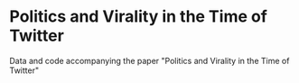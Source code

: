# Politics and Virality in the Time of Twitter
Data and code accompanying the paper "Politics and Virality in the Time of Twitter"
